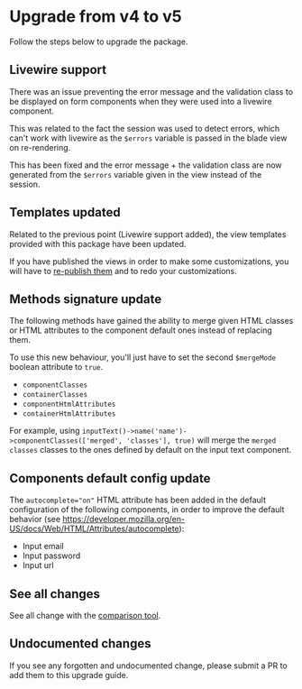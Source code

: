# Upgrade from v4 to v5

Follow the steps below to upgrade the package.

## Livewire support

There was an issue preventing the error message and the validation class to be displayed on form components when they were used into a livewire component.

This was related to the fact the session was used to detect errors, which can't work with livewire as the `$errors` variable is passed in the blade view on re-rendering.

This has been fixed and the error message + the validation class are now generated from the `$errors` variable given in the view instead of the session.

## Templates updated

Related to the previous point (Livewire support added), the view templates provided with this package have been updated.

If you have published the views in order to make some customizations, you will have to [re-publish them](../../README.md#templates) and to redo your customizations.

## Methods signature update

The following methods have gained the ability to merge given HTML classes or HTML attributes to the component default ones instead of replacing them.

To use this new behaviour, you'll just have to set the second `$mergeMode` boolean attribute to `true`.

* `componentClasses`
* `containerClasses`
* `componentHtmlAttributes`
* `containerHtmlAttributes`

For example, using `inputText()->name('name')->componentClasses(['merged', 'classes'], true)` will merge the `merged classes` classes to the ones defined by default on the input text component.

## Components default config update

The `autocomplete="on"` HTML attribute has been added in the default configuration of the following components, in order to improve the default behavior (see https://developer.mozilla.org/en-US/docs/Web/HTML/Attributes/autocomplete):

* Input email
* Input password
* Input url

## See all changes

See all change with the [comparison tool](https://github.com/Okipa/laravel-bootstrap-components/compare/4.0.0...5.0.0).

## Undocumented changes

If you see any forgotten and undocumented change, please submit a PR to add them to this upgrade guide.

